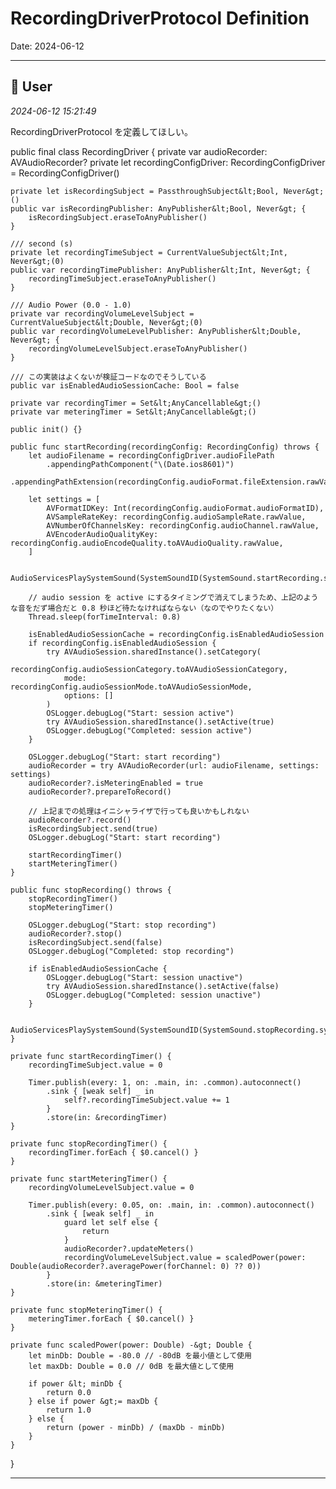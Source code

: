 # RecordingDriverProtocol Definition

Date: 2024-06-12

---

## 👤 User
*2024-06-12 15:21:49*

RecordingDriverProtocol を定義してほしい。

public final class RecordingDriver {
    private var audioRecorder: AVAudioRecorder?
    private let recordingConfigDriver: RecordingConfigDriver = RecordingConfigDriver()

    private let isRecordingSubject = PassthroughSubject&lt;Bool, Never&gt;()
    public var isRecordingPublisher: AnyPublisher&lt;Bool, Never&gt; {
        isRecordingSubject.eraseToAnyPublisher()
    }

    /// second (s)
    private let recordingTimeSubject = CurrentValueSubject&lt;Int, Never&gt;(0)
    public var recordingTimePublisher: AnyPublisher&lt;Int, Never&gt; {
        recordingTimeSubject.eraseToAnyPublisher()
    }

    /// Audio Power (0.0 - 1.0)
    private var recordingVolumeLevelSubject = CurrentValueSubject&lt;Double, Never&gt;(0)
    public var recordingVolumeLevelPublisher: AnyPublisher&lt;Double, Never&gt; {
        recordingVolumeLevelSubject.eraseToAnyPublisher()
    }

    /// この実装はよくないが検証コードなのでそうしている
    public var isEnabledAudioSessionCache: Bool = false

    private var recordingTimer = Set&lt;AnyCancellable&gt;()
    private var meteringTimer = Set&lt;AnyCancellable&gt;()

    public init() {}

    public func startRecording(recordingConfig: RecordingConfig) throws {
        let audioFilename = recordingConfigDriver.audioFilePath
            .appendingPathComponent("\(Date.ios8601)")
            .appendingPathExtension(recordingConfig.audioFormat.fileExtension.rawValue)

        let settings = [
            AVFormatIDKey: Int(recordingConfig.audioFormat.audioFormatID),
            AVSampleRateKey: recordingConfig.audioSampleRate.rawValue,
            AVNumberOfChannelsKey: recordingConfig.audioChannel.rawValue,
            AVEncoderAudioQualityKey: recordingConfig.audioEncodeQuality.toAVAudioQuality.rawValue,
        ]

        AudioServicesPlaySystemSound(SystemSoundID(SystemSound.startRecording.systemSoundID))

        // audio session を active にするタイミングで消えてしまうため、上記のような音をだず場合だと 0.8 秒ほど待たなければならない（なのでやりたくない）
        Thread.sleep(forTimeInterval: 0.8)

        isEnabledAudioSessionCache = recordingConfig.isEnabledAudioSession
        if recordingConfig.isEnabledAudioSession {
            try AVAudioSession.sharedInstance().setCategory(
                recordingConfig.audioSessionCategory.toAVAudioSessionCategory,
                mode: recordingConfig.audioSessionMode.toAVAudioSessionMode,
                options: []
            )
            OSLogger.debugLog("Start: session active")
            try AVAudioSession.sharedInstance().setActive(true)
            OSLogger.debugLog("Completed: session active")
        }

        OSLogger.debugLog("Start: start recording")
        audioRecorder = try AVAudioRecorder(url: audioFilename, settings: settings)
        audioRecorder?.isMeteringEnabled = true
        audioRecorder?.prepareToRecord()

        // 上記までの処理はイニシャライザで行っても良いかもしれない
        audioRecorder?.record()
        isRecordingSubject.send(true)
        OSLogger.debugLog("Start: start recording")

        startRecordingTimer()
        startMeteringTimer()
    }

    public func stopRecording() throws {
        stopRecordingTimer()
        stopMeteringTimer()

        OSLogger.debugLog("Start: stop recording")
        audioRecorder?.stop()
        isRecordingSubject.send(false)
        OSLogger.debugLog("Completed: stop recording")

        if isEnabledAudioSessionCache {
            OSLogger.debugLog("Start: session unactive")
            try AVAudioSession.sharedInstance().setActive(false)
            OSLogger.debugLog("Completed: session unactive")
        }

        AudioServicesPlaySystemSound(SystemSoundID(SystemSound.stopRecording.systemSoundID))
    }

    private func startRecordingTimer() {
        recordingTimeSubject.value = 0

        Timer.publish(every: 1, on: .main, in: .common).autoconnect()
            .sink { [weak self] _ in
                self?.recordingTimeSubject.value += 1
            }
            .store(in: &recordingTimer)
    }

    private func stopRecordingTimer() {
        recordingTimer.forEach { $0.cancel() }
    }

    private func startMeteringTimer() {
        recordingVolumeLevelSubject.value = 0

        Timer.publish(every: 0.05, on: .main, in: .common).autoconnect()
            .sink { [weak self] _ in
                guard let self else {
                    return
                }
                audioRecorder?.updateMeters()
                recordingVolumeLevelSubject.value = scaledPower(power: Double(audioRecorder?.averagePower(forChannel: 0) ?? 0))
            }
            .store(in: &meteringTimer)
    }

    private func stopMeteringTimer() {
        meteringTimer.forEach { $0.cancel() }
    }

    private func scaledPower(power: Double) -&gt; Double {
        let minDb: Double = -80.0 // -80dB を最小値として使用
        let maxDb: Double = 0.0 // 0dB を最大値として使用

        if power &lt; minDb {
            return 0.0
        } else if power &gt;= maxDb {
            return 1.0
        } else {
            return (power - minDb) / (maxDb - minDb)
        }
    }
}

---
